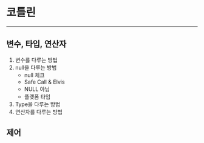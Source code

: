 # 코틀린
___

## 변수, 타입, 연산자
1. 변수를 다루는 방법
2. null을 다루는 방법
   - null 체크
   - Safe Call & Elvis
   - NULL 아님
   - 플랫폼 타입
3. Type을 다루는 방법
4. 연산자를 다루는 방법

## 제어